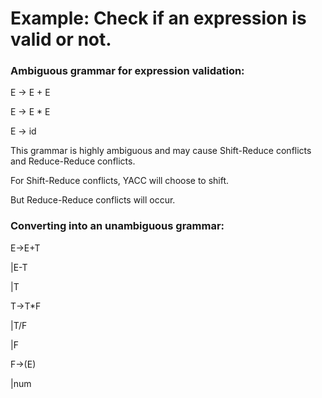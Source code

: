 # Example: Check if an expression is valid or not.
### Ambiguous grammar for expression validation:
E -> E + E

E -> E * E

E -> id

This grammar is highly ambiguous and may cause Shift-Reduce conflicts and Reduce-Reduce conflicts.

For Shift-Reduce conflicts, YACC will choose to shift.

But Reduce-Reduce conflicts will occur.

### Converting into an unambiguous grammar:

E->E+T
  
   |E-T
  
   |T

T->T*F
  
   |T/F
  
   |F

F->(E)
  
   |num
